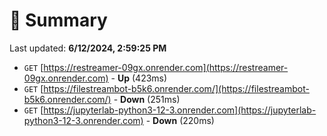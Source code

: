 # 📖 Summary
Last updated: **6/12/2024, 2:59:25 PM**

- `GET` [https://restreamer-09gx.onrender.com](https://restreamer-09gx.onrender.com) - **Up** (423ms)
- `GET` [https://filestreambot-b5k6.onrender.com/](https://filestreambot-b5k6.onrender.com/) - **Down** (251ms)
- `GET` [https://jupyterlab-python3-12-3.onrender.com](https://jupyterlab-python3-12-3.onrender.com) - **Down** (220ms)
